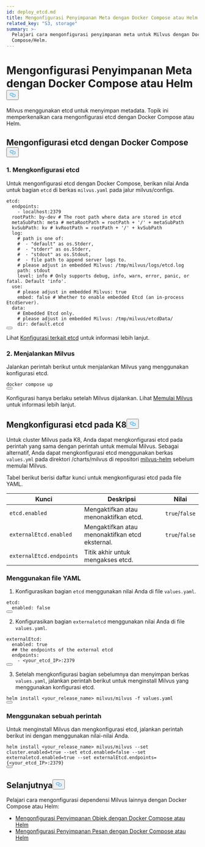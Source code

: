 ```yaml
---
id: deploy_etcd.md
title: Mengonfigurasi Penyimpanan Meta dengan Docker Compose atau Helm
related_key: "S3, storage"
summary: >-
  Pelajari cara mengonfigurasi penyimpanan meta untuk Milvus dengan Docker
  Compose/Helm.
---
```


<h1 id="Configure-Meta-Storage-with-Docker-Compose-or-Helm" class="common-anchor-header">Mengonfigurasi Penyimpanan Meta dengan Docker Compose atau Helm<button data-href="#Configure-Meta-Storage-with-Docker-Compose-or-Helm" class="anchor-icon" translate="no">
      <svg translate="no"
        aria-hidden="true"
        focusable="false"
        height="20"
        version="1.1"
        viewBox="0 0 16 16"
        width="16"
      >
        <path
          fill="#0092E4"
          fill-rule="evenodd"
          d="M4 9h1v1H4c-1.5 0-3-1.69-3-3.5S2.55 3 4 3h4c1.45 0 3 1.69 3 3.5 0 1.41-.91 2.72-2 3.25V8.59c.58-.45 1-1.27 1-2.09C10 5.22 8.98 4 8 4H4c-.98 0-2 1.22-2 2.5S3 9 4 9zm9-3h-1v1h1c1 0 2 1.22 2 2.5S13.98 12 13 12H9c-.98 0-2-1.22-2-2.5 0-.83.42-1.64 1-2.09V6.25c-1.09.53-2 1.84-2 3.25C6 11.31 7.55 13 9 13h4c1.45 0 3-1.69 3-3.5S14.5 6 13 6z"
        ></path>
      </svg>
    </button></h1><p>Milvus menggunakan etcd untuk menyimpan metadata. Topik ini memperkenalkan cara mengonfigurasi etcd dengan Docker Compose atau Helm.</p>
<h2 id="Configure-etcd-with-Docker-Compose" class="common-anchor-header">Mengonfigurasi etcd dengan Docker Compose<button data-href="#Configure-etcd-with-Docker-Compose" class="anchor-icon" translate="no">
      <svg translate="no"
        aria-hidden="true"
        focusable="false"
        height="20"
        version="1.1"
        viewBox="0 0 16 16"
        width="16"
      >
        <path
          fill="#0092E4"
          fill-rule="evenodd"
          d="M4 9h1v1H4c-1.5 0-3-1.69-3-3.5S2.55 3 4 3h4c1.45 0 3 1.69 3 3.5 0 1.41-.91 2.72-2 3.25V8.59c.58-.45 1-1.27 1-2.09C10 5.22 8.98 4 8 4H4c-.98 0-2 1.22-2 2.5S3 9 4 9zm9-3h-1v1h1c1 0 2 1.22 2 2.5S13.98 12 13 12H9c-.98 0-2-1.22-2-2.5 0-.83.42-1.64 1-2.09V6.25c-1.09.53-2 1.84-2 3.25C6 11.31 7.55 13 9 13h4c1.45 0 3-1.69 3-3.5S14.5 6 13 6z"
        ></path>
      </svg>
    </button></h2><h3 id="1-Configure-etcd" class="common-anchor-header">1. Mengkonfigurasi etcd</h3><p>Untuk mengonfigurasi etcd dengan Docker Compose, berikan nilai Anda untuk bagian <code translate="no">etcd</code> di berkas <code translate="no">milvus.yaml</code> pada jalur milvus/configs.</p>
<pre><code translate="no">etcd:
  endpoints:
    - localhost:<span class="hljs-number">2379</span>
  rootPath: by-dev <span class="hljs-comment"># The root path where data are stored in etcd</span>
  metaSubPath: meta <span class="hljs-comment"># metaRootPath = rootPath + &#x27;/&#x27; + metaSubPath</span>
  kvSubPath: kv <span class="hljs-comment"># kvRootPath = rootPath + &#x27;/&#x27; + kvSubPath</span>
  log:
    <span class="hljs-comment"># path is one of:</span>
    <span class="hljs-comment">#  - &quot;default&quot; as os.Stderr,</span>
    <span class="hljs-comment">#  - &quot;stderr&quot; as os.Stderr,</span>
    <span class="hljs-comment">#  - &quot;stdout&quot; as os.Stdout,</span>
    <span class="hljs-comment">#  - file path to append server logs to.</span>
    <span class="hljs-comment"># please adjust in embedded Milvus: /tmp/milvus/logs/etcd.log</span>
    path: stdout
    level: info <span class="hljs-comment"># Only supports debug, info, warn, error, panic, or fatal. Default &#x27;info&#x27;.</span>
  use:
    <span class="hljs-comment"># please adjust in embedded Milvus: true</span>
    embed: false <span class="hljs-comment"># Whether to enable embedded Etcd (an in-process EtcdServer).</span>
  data:
    <span class="hljs-comment"># Embedded Etcd only.</span>
    <span class="hljs-comment"># please adjust in embedded Milvus: /tmp/milvus/etcdData/</span>
    <span class="hljs-built_in">dir</span>: default.etcd
<button class="copy-code-btn"></button></code></pre>
<p>Lihat <a href="/docs/id/v2.5.x/configure_etcd.md">Konfigurasi terkait etcd</a> untuk informasi lebih lanjut.</p>
<h3 id="2-Run-Milvus" class="common-anchor-header">2. Menjalankan Milvus</h3><p>Jalankan perintah berikut untuk menjalankan Milvus yang menggunakan konfigurasi etcd.</p>
<pre><code translate="no">docker compose up
<button class="copy-code-btn"></button></code></pre>
<div class="alert note">Konfigurasi hanya berlaku setelah Milvus dijalankan. Lihat <a href="https://milvus.io/docs/install_standalone-docker.md#Start-Milvus">Memulai Milvus</a> untuk informasi lebih lanjut.</div>
<h2 id="Configure-etcd-on-K8s" class="common-anchor-header">Mengkonfigurasi etcd pada K8<button data-href="#Configure-etcd-on-K8s" class="anchor-icon" translate="no">
      <svg translate="no"
        aria-hidden="true"
        focusable="false"
        height="20"
        version="1.1"
        viewBox="0 0 16 16"
        width="16"
      >
        <path
          fill="#0092E4"
          fill-rule="evenodd"
          d="M4 9h1v1H4c-1.5 0-3-1.69-3-3.5S2.55 3 4 3h4c1.45 0 3 1.69 3 3.5 0 1.41-.91 2.72-2 3.25V8.59c.58-.45 1-1.27 1-2.09C10 5.22 8.98 4 8 4H4c-.98 0-2 1.22-2 2.5S3 9 4 9zm9-3h-1v1h1c1 0 2 1.22 2 2.5S13.98 12 13 12H9c-.98 0-2-1.22-2-2.5 0-.83.42-1.64 1-2.09V6.25c-1.09.53-2 1.84-2 3.25C6 11.31 7.55 13 9 13h4c1.45 0 3-1.69 3-3.5S14.5 6 13 6z"
        ></path>
      </svg>
    </button></h2><p>Untuk cluster Milvus pada K8, Anda dapat mengkonfigurasi etcd pada perintah yang sama dengan perintah untuk memulai Milvus. Sebagai alternatif, Anda dapat mengkonfigurasi etcd menggunakan berkas <code translate="no">values.yml</code> pada direktori /charts/milvus di repositori <a href="https://github.com/milvus-io/milvus-helm">milvus-helm</a> sebelum memulai Milvus.</p>
<p>Tabel berikut berisi daftar kunci untuk mengkonfigurasi etcd pada file YAML.</p>
<table>
<thead>
<tr><th>Kunci</th><th>Deskripsi</th><th>Nilai</th></tr>
</thead>
<tbody>
<tr><td><code translate="no">etcd.enabled</code></td><td>Mengaktifkan atau menonaktifkan etcd.</td><td><code translate="no">true</code>/<code translate="no">false</code></td></tr>
<tr><td><code translate="no">externalEtcd.enabled</code></td><td>Mengaktifkan atau menonaktifkan etcd eksternal.</td><td><code translate="no">true</code>/<code translate="no">false</code></td></tr>
<tr><td><code translate="no">externalEtcd.endpoints</code></td><td>Titik akhir untuk mengakses etcd.</td><td></td></tr>
</tbody>
</table>
<h3 id="Using-the-YAML-file" class="common-anchor-header">Menggunakan file YAML</h3><ol>
<li>Konfigurasikan bagian <code translate="no">etcd</code> menggunakan nilai Anda di file <code translate="no">values.yaml</code>.</li>
</ol>
<pre><code translate="no" class="language-yaml"><span class="hljs-attr">etcd</span>:
  <span class="hljs-attr">enabled</span>: <span class="hljs-literal">false</span>
<button class="copy-code-btn"></button></code></pre>
<ol start="2">
<li>Konfigurasikan bagian <code translate="no">externaletcd</code> menggunakan nilai Anda di file <code translate="no">values.yaml</code>.</li>
</ol>
<pre><code translate="no" class="language-yaml">externalEtcd:
  enabled: <span class="hljs-literal">true</span>
  <span class="hljs-comment">## the endpoints of the external etcd</span>
  endpoints:
    - &lt;your_etcd_IP&gt;:2379
<button class="copy-code-btn"></button></code></pre>
<ol start="3">
<li>Setelah mengkonfigurasi bagian sebelumnya dan menyimpan berkas <code translate="no">values.yaml</code>, jalankan perintah berikut untuk menginstall Milvus yang menggunakan konfigurasi etcd.</li>
</ol>
<pre><code translate="no" class="language-shell">helm install &lt;your_release_name&gt; milvus/milvus -f values.yaml
<button class="copy-code-btn"></button></code></pre>
<h3 id="Using-a-command" class="common-anchor-header">Menggunakan sebuah perintah</h3><p>Untuk menginstall Milvus dan mengkonfigurasi etcd, jalankan perintah berikut ini dengan menggunakan nilai-nilai Anda.</p>
<pre><code translate="no" class="language-shell">helm install &lt;your_release_name&gt; milvus/milvus --<span class="hljs-built_in">set</span> cluster.enabled=<span class="hljs-literal">true</span> --<span class="hljs-built_in">set</span> etcd.enabled=<span class="hljs-literal">false</span> --<span class="hljs-built_in">set</span> externaletcd.enabled=<span class="hljs-literal">true</span> --<span class="hljs-built_in">set</span> externalEtcd.endpoints={&lt;your_etcd_IP&gt;:2379}
<button class="copy-code-btn"></button></code></pre>
<h2 id="Whats-next" class="common-anchor-header">Selanjutnya<button data-href="#Whats-next" class="anchor-icon" translate="no">
      <svg translate="no"
        aria-hidden="true"
        focusable="false"
        height="20"
        version="1.1"
        viewBox="0 0 16 16"
        width="16"
      >
        <path
          fill="#0092E4"
          fill-rule="evenodd"
          d="M4 9h1v1H4c-1.5 0-3-1.69-3-3.5S2.55 3 4 3h4c1.45 0 3 1.69 3 3.5 0 1.41-.91 2.72-2 3.25V8.59c.58-.45 1-1.27 1-2.09C10 5.22 8.98 4 8 4H4c-.98 0-2 1.22-2 2.5S3 9 4 9zm9-3h-1v1h1c1 0 2 1.22 2 2.5S13.98 12 13 12H9c-.98 0-2-1.22-2-2.5 0-.83.42-1.64 1-2.09V6.25c-1.09.53-2 1.84-2 3.25C6 11.31 7.55 13 9 13h4c1.45 0 3-1.69 3-3.5S14.5 6 13 6z"
        ></path>
      </svg>
    </button></h2><p>Pelajari cara mengonfigurasi dependensi Milvus lainnya dengan Docker Compose atau Helm:</p>
<ul>
<li><a href="/docs/id/v2.5.x/deploy_s3.md">Mengonfigurasi Penyimpanan Objek dengan Docker Compose atau Helm</a></li>
<li><a href="/docs/id/v2.5.x/deploy_pulsar.md">Mengonfigurasi Penyimpanan Pesan dengan Docker Compose atau Helm</a></li>
</ul>
